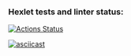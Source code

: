 ### Hexlet tests and linter status:
[![Actions Status](https://github.com/gobacktosleep/frontend-project-46/workflows/hexlet-check/badge.svg)](https://github.com/gobacktosleep/frontend-project-46/actions)

[![asciicast](https://asciinema.org/a/siUGnpt7AQdbgkUwzhWgMoupY.svg)](https://asciinema.org/a/siUGnpt7AQdbgkUwzhWgMoupY)